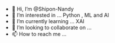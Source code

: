 - 👋 Hi, I’m @Shipon-Nandy
- 👀 I’m interested in ... Python , ML and AI
- 🌱 I’m currently learning ... XAI
- 💞️ I’m looking to collaborate on ...
- 📫 How to reach me ...

<!---
Shipon-Nandy/Shipon-Nandy is a ✨ special ✨ repository because its `README.md` (this file) appears on your GitHub profile.
You can click the Preview link to take a look at your changes.
--->
